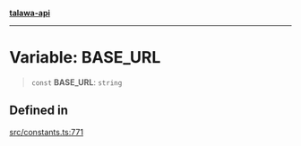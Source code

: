 [**talawa-api**](../../README.md)

***

# Variable: BASE\_URL

> `const` **BASE\_URL**: `string`

## Defined in

[src/constants.ts:771](https://github.com/Suyash878/talawa-api/blob/f376d03c37e9acd046e7cc983947432c95f74442/src/constants.ts#L771)
